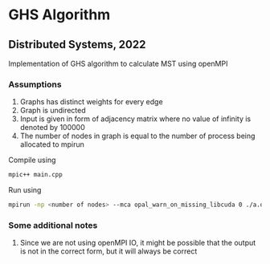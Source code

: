 # GHS Algorithm
## Distributed Systems, 2022
Implementation of GHS algorithm to calculate MST using openMPI

### Assumptions
1) Graphs has distinct weights for every edge
2) Graph is undirected
3) Input is given in form of adjacency matrix where no value of infinity is denoted by 100000
4) The number of nodes in graph is equal to the number of process being allocated to mpirun
  
Compile using
```sh
mpic++ main.cpp
```

Run using
```sh
mpirun -np <number of nodes> --mca opal_warn_on_missing_libcuda 0 ./a.out <path to input file> > output.txt
```

### Some additional notes
1) Since we are not using openMPI IO, it might be possible that the output is not in the correct form, but it will always be correct